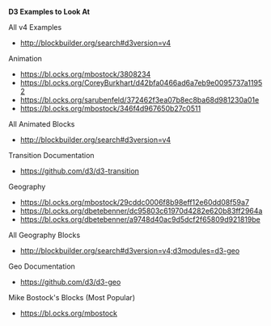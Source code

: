 
**D3 Examples to Look At**

All v4 Examples

- http://blockbuilder.org/search#d3version=v4

Animation

- https://bl.ocks.org/mbostock/3808234
- https://bl.ocks.org/CoreyBurkhart/d42bfa0466ad6a7eb9e0095737a11952
- https://bl.ocks.org/sarubenfeld/372462f3ea07b8ec8ba68d981230a01e
- https://bl.ocks.org/mbostock/346f4d967650b27c0511

All Animated Blocks

- http://blockbuilder.org/search#d3version=v4

Transition Documentation

- https://github.com/d3/d3-transition

Geography

- https://bl.ocks.org/mbostock/29cddc0006f8b98eff12e60dd08f59a7
- https://bl.ocks.org/dbetebenner/dc95803c61970d4282e620b83ff2964a
- https://bl.ocks.org/dbetebenner/a9748d40ac9d5dcf2f65809d921819be

All Geography Blocks

- http://blockbuilder.org/search#d3version=v4;d3modules=d3-geo

Geo Documentation

- https://github.com/d3/d3-geo

Mike Bostock's Blocks (Most Popular)

- https://bl.ocks.org/mbostock
